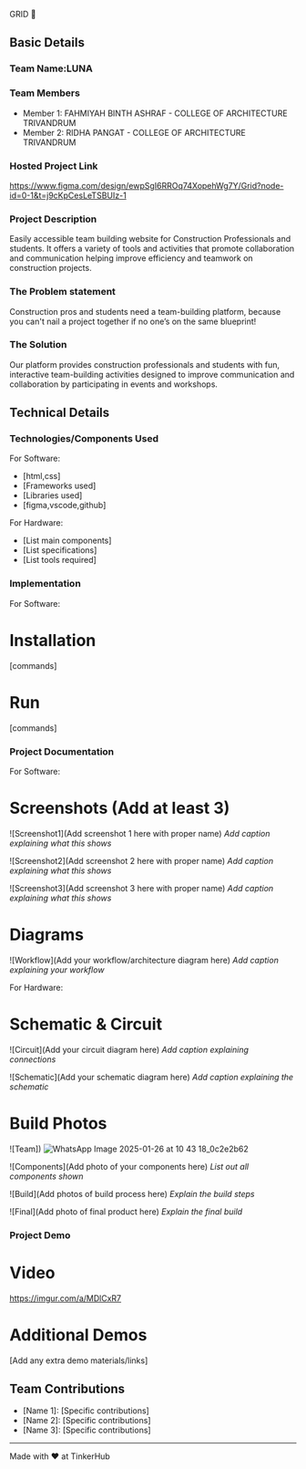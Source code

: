 GRID 🎯


## Basic Details
### Team Name:LUNA


### Team Members
- Member 1: FAHMIYAH BINTH ASHRAF - COLLEGE OF ARCHITECTURE TRIVANDRUM
- Member 2: RIDHA PANGAT - COLLEGE OF ARCHITECTURE TRIVANDRUM


### Hosted Project Link
https://www.figma.com/design/ewpSgI6RROq74XopehWg7Y/Grid?node-id=0-1&t=j9cKpCesLeTSBUIz-1

### Project Description
Easily accessible team building website for Construction Professionals and students. It offers a variety of tools and activities that promote collaboration and communication helping improve efficiency and teamwork on construction projects.

### The Problem statement
Construction pros and students need a team-building platform, because you can't nail a project together if no one’s on the same blueprint!

### The Solution
Our platform provides construction professionals and students with fun, interactive team-building activities designed to improve communication and collaboration by participating in events and workshops.

## Technical Details
### Technologies/Components Used
For Software:
- [html,css]
- [Frameworks used]
- [Libraries used]
- [figma,vscode,github]

For Hardware:
- [List main components]
- [List specifications]
- [List tools required]

### Implementation
For Software:
# Installation
[commands]

# Run
[commands]

### Project Documentation
For Software:

# Screenshots (Add at least 3)
![Screenshot1](Add screenshot 1 here with proper name)
*Add caption explaining what this shows*

![Screenshot2](Add screenshot 2 here with proper name)
*Add caption explaining what this shows*

![Screenshot3](Add screenshot 3 here with proper name)
*Add caption explaining what this shows*

# Diagrams
![Workflow](Add your workflow/architecture diagram here)
*Add caption explaining your workflow*

For Hardware:

# Schematic & Circuit
![Circuit](Add your circuit diagram here)
*Add caption explaining connections*

![Schematic](Add your schematic diagram here)
*Add caption explaining the schematic*

# Build Photos
![Team])
![WhatsApp Image 2025-01-26 at 10 43 18_0c2e2b62](https://github.com/user-attachments/assets/3fb2e60e-7808-4fb9-8cbc-0870414117fa)


![Components](Add photo of your components here)
*List out all components shown*

![Build](Add photos of build process here)
*Explain the build steps*

![Final](Add photo of final product here)
*Explain the final build*

### Project Demo
# Video
https://imgur.com/a/MDlCxR7


# Additional Demos
[Add any extra demo materials/links]

## Team Contributions
- [Name 1]: [Specific contributions]
- [Name 2]: [Specific contributions]
- [Name 3]: [Specific contributions]

---
Made with ❤️ at TinkerHub

